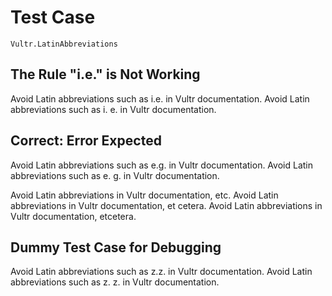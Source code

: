 # Test Case

    Vultr.LatinAbbreviations

## The Rule "i.e." is Not Working

Avoid Latin abbreviations such as i.e. in Vultr documentation.
Avoid Latin abbreviations such as i. e. in Vultr documentation.

## Correct: Error Expected

Avoid Latin abbreviations such as e.g. in Vultr documentation.
Avoid Latin abbreviations such as e. g. in Vultr documentation.

Avoid Latin abbreviations in Vultr documentation, etc.
Avoid Latin abbreviations in Vultr documentation, et cetera.
Avoid Latin abbreviations in Vultr documentation, etcetera.

## Dummy Test Case for Debugging

Avoid Latin abbreviations such as z.z. in Vultr documentation.
Avoid Latin abbreviations such as z. z. in Vultr documentation.
